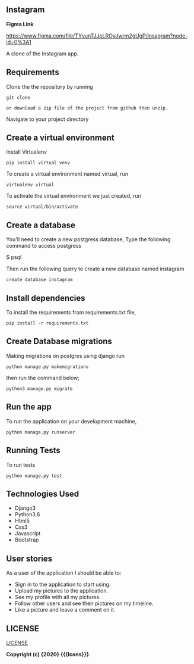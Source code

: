## Instagram


**Figma Link**

<https://www.figma.com/file/TYvunTJJeLROyJwrm2gUgP/insagram?node-id=0%3A1>

A clone of the Instagram app.

## Requirements

Clone the the repository by running

```
git clone

or download a zip file of the project from github then unzip.
```

Navigate to your project directory

## Create a virtual environment

Install Virtualenv

```
pip install virtual venv
```

To create a virtual environment named virtual, run

```
virtualenv virtual
```

To activate the virtual environment we just created,
run

```
source virtual/bin/activate
```

## Create a database

You'll need to create a new postgress database, Type the following command to access postgress

$ psql

Then run the following query to create a new database named instagram

```
create database instagram
```

## Install dependencies

To install the requirements from requirements.txt file,

```
pip install -r requirements.txt
```

## Create Database migrations

Making migrations on postgres using django
run

```
python manage.py makemigrations
```

then run the command below;

```
python3 manage.py migrate
```

## Run the app

To run the application on your development machine,

```
python manage.py runserver
```

## Running Tests

To run tests

```
python manage.py test
```

## Technologies Used

- Django3
- Python3.6
- Html5
- Css3
- Javascript
- Bootstrap

## User stories

As a user of the application I should be able to:

- Sign in to the application to start using.
- Upload my pictures to the application.
- See my profile with all my pictures.
- Follow other users and see their pictures on my timeline.
- Like a picture and leave a comment on it.

## LICENSE

[LICENSE](license)

**Copyright (c) {2020} {{{Icons}}}.**
